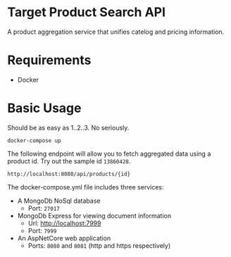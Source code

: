# Target Product Search API

A product aggregation service that unifies catelog and pricing information.

# Requirements

- Docker

# Basic Usage

Should be as easy as 1..2..3. No seriously.

    docker-compose up

The following endpoint will allow you to fetch aggregated data using a product id. Try out the sample id `13860428`.

    http://localhost:8080/api/products/{id}

The docker-compose.yml file includes three services:
- A MongoDb NoSql database
    - Port: `27017`
- MongoDb Express for viewing document information
    - Url: [http://localhost:7999](http://localhost:7999)
    - Port: `7999`
- An AspNetCore web application
    - Ports: `8080` and `8081` (http and https respectively)